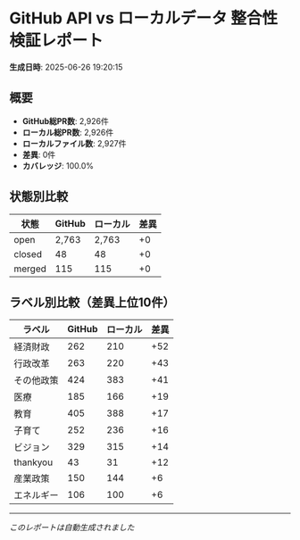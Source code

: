# GitHub API vs ローカルデータ 整合性検証レポート

**生成日時**: 2025-06-26 19:20:15

## 概要

- **GitHub総PR数**: 2,926件
- **ローカル総PR数**: 2,926件
- **ローカルファイル数**: 2,927件
- **差異**: 0件
- **カバレッジ**: 100.0%

## 状態別比較

| 状態 | GitHub | ローカル | 差異 |
|------|--------|----------|------|
| open | 2,763 | 2,763 | +0 |
| closed | 48 | 48 | +0 |
| merged | 115 | 115 | +0 |

## ラベル別比較（差異上位10件）

| ラベル | GitHub | ローカル | 差異 |
|--------|--------|----------|------|
| 経済財政 | 262 | 210 | +52 |
| 行政改革 | 263 | 220 | +43 |
| その他政策 | 424 | 383 | +41 |
| 医療 | 185 | 166 | +19 |
| 教育 | 405 | 388 | +17 |
| 子育て | 252 | 236 | +16 |
| ビジョン | 329 | 315 | +14 |
| thankyou | 43 | 31 | +12 |
| 産業政策 | 150 | 144 | +6 |
| エネルギー | 106 | 100 | +6 |

---
*このレポートは自動生成されました*